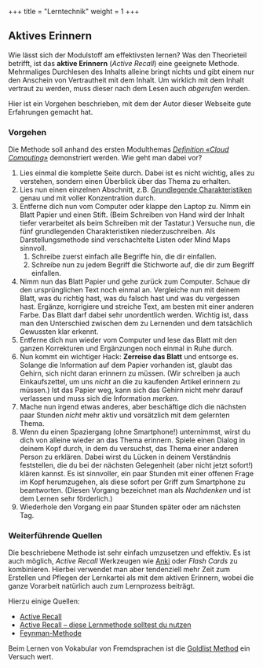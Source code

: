+++
title = "Lerntechnik"
weight = 1
+++

## Aktives Erinnern

Wie lässt sich der Modulstoff am effektivsten lernen? Was den Theorieteil
betrifft, ist das **aktive Erinnern** (_Active Recall_) eine geeignete Methode.
Mehrmaliges Durchlesen des Inhalts alleine bringt nichts und gibt einem nur den
Anschein von Vertrautheit mit dem Inhalt. Um wirklich mit dem Inhalt vertraut zu
werden, muss dieser nach dem Lesen auch _abgerufen_ werden.

Hier ist ein Vorgehen beschrieben, mit dem der Autor dieser Webseite gute
Erfahrungen gemacht hat.

### Vorgehen

Die Methode soll anhand des ersten Modulthemas [_Definition «Cloud
Computing»_](/theorie/definition) demonstriert werden. Wie geht man dabei vor?

1. Lies einmal die komplette Seite durch. Dabei ist es nicht wichtig, alles zu
   verstehen, sondern einen Überblick über das Thema zu erhalten.
2. Lies nun einen einzelnen Abschnitt, z.B. [Grundlegende
   Charakteristiken](/theorie/definition/#grundlegende-charakteristiken) genau
   und mit voller Konzentration durch.
3. Entferne dich nun vom Computer oder klappe den Laptop zu. Nimm ein Blatt
   Papier und einen Stift. (Beim Schreiben von Hand wird der Inhalt tiefer
   verarbeitet als beim Schreiben mit der Tastatur.) Versuche nun, die fünf
   grundlegenden Charakteristiken niederzuschreiben. Als Darstellungsmethode
   sind verschachtelte Listen oder Mind Maps sinnvoll.
    1. Schreibe zuerst einfach alle Begriffe hin, die dir einfallen.
    2. Schreibe nun zu jedem Begriff die Stichworte auf, die dir zum Begriff
       einfallen.
4. Nimm nun das Blatt Papier und gehe zurück zum Computer. Schaue dir den
   ursprünglichen Text noch einmal an. Vergleiche nun mit deinem Blatt, was du
   richtig hast, was du falsch hast und was du vergessen hast. Ergänze,
   korrigiere und streiche Text, am besten mit einer anderen Farbe. Das Blatt
   darf dabei sehr unordentlich werden. Wichtig ist, dass man den Unterschied
   zwischen dem zu Lernenden und dem tatsächlich Gewussten klar erkennt.
5. Entferne dich nun wieder vom Computer und lese das Blatt mit den ganzen
   Korrekturen und Ergänzungen noch einmal in Ruhe durch.
6. Nun kommt ein wichtiger Hack: **Zerreise das Blatt** und entsorge es. Solange
   die Information auf dem Papier vorhanden ist, glaubt das Gehirn, sich nicht
   daran erinnern zu müssen. (Wir schreiben ja auch Einkaufszettel, um uns
   _nicht_ an die zu kaufenden Artikel erinnern zu müssen.) Ist das Papier weg,
   kann sich das Gehirn nicht mehr darauf verlassen und muss sich die
   Information _merken_.
7. Mache nun irgend etwas anderes, aber beschäftige dich die nächsten paar
   Stunden _nicht_ mehr aktiv und vorsätzlich mit dem gelernten Thema.
8. Wenn du einen Spaziergang (ohne Smartphone!) unternimmst, wirst du dich von
   alleine wieder an das Thema erinnern. Spiele einen Dialog in deinem Kopf
   durch, in dem du versuchst, das Thema einer anderen Person zu erklären. Dabei
   wirst du Lücken in deinem Verständnis feststellen, die du bei der nächsten
   Gelegenheit (aber nicht jetzt sofort!) klären kannst. Es ist sinnvoller, ein
   paar Stunden mit einer offenen Frage im Kopf herumzugehen, als diese sofort
   per Griff zum Smartphone zu beantworten. (Diesen Vorgang bezeichnet man als
   _Nachdenken_ und ist dem Lernen sehr förderlich.)
9. Wiederhole den Vorgang ein paar Stunden später oder am nächsten Tag.

### Weiterführende Quellen

Die beschriebene Methode ist sehr einfach umzusetzen und effektiv. Es ist auch
möglich, _Active Recall_ Werkzeugen wie [Anki](https://apps.ankiweb.net/) oder
_Flash Cards_ zu kombinieren. Hierbei verwendet man aber tendenziell mehr Zeit
zum Erstellen und Pflegen der Lernkartei als mit dem aktiven Erinnern, wobei die
ganze Vorarbeit natürlich auch zum Lernprozess beiträgt.

Hierzu einige Quellen:

- [Active Recall](https://www.progenius.org/blog/active-recall/)
- [Active Recall – diese Lernmethode solltest du nutzen](https://lasseschock.de/active-recall/)
- [Feynman-Methode](https://www.ostjob.ch/ratgeber/artikel/364/feynman-methode)

Beim Lernen von Vokabular von Fremdsprachen ist die [Goldlist
Method](https://huliganov.tv/goldlist-method/) ein Versuch wert.
